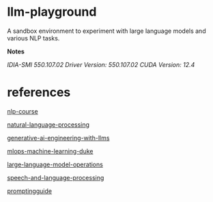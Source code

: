 # llm-playground
A sandbox environment to experiment with large language models and various NLP tasks.

**Notes**

*IDIA-SMI 550.107.02 Driver Version: 550.107.02 CUDA Version: 12.4*

# references

[nlp-course](https://huggingface.co/learn/nlp-course/chapter1/1)

[natural-language-processing](https://www.coursera.org/specializations/natural-language-processing)

[generative-ai-engineering-with-llms](https://www.coursera.org/specializations/generative-ai-engineering-with-llms)

[mlops-machine-learning-duke](https://www.coursera.org/specializations/mlops-machine-learning-duke)

[large-language-model-operations](https://www.coursera.org/specializations/large-language-model-operations)

[speech-and-language-processing](https://web.stanford.edu/~jurafsky/slp3/)

[promptingguide](https://www.promptingguide.ai/)